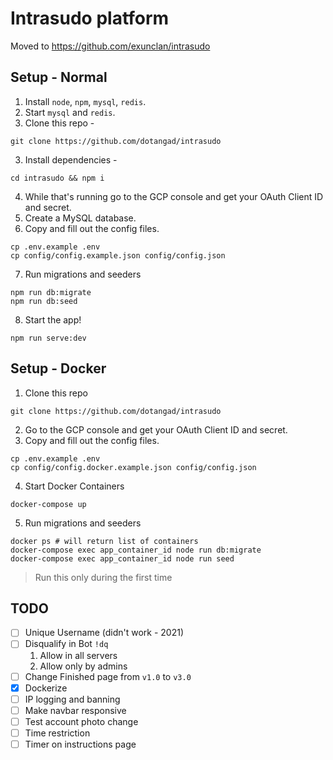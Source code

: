 # Intrasudo platform

Moved to https://github.com/exunclan/intrasudo

## Setup - Normal

1. Install `node`, `npm`, `mysql`, `redis`.
2. Start `mysql` and `redis`.
3. Clone this repo -

```
git clone https://github.com/dotangad/intrasudo
```

3. Install dependencies -

```
cd intrasudo && npm i
```

4. While that's running go to the GCP console and get your OAuth Client ID and secret.
5. Create a MySQL database.
6. Copy and fill out the config files.

```
cp .env.example .env
cp config/config.example.json config/config.json
```

7. Run migrations and seeders

```
npm run db:migrate
npm run db:seed
```

8. Start the app!

```
npm run serve:dev
```

## Setup - Docker
1. Clone this repo

```
git clone https://github.com/dotangad/intrasudo
```

2. Go to the GCP console and get your OAuth Client ID and secret.
3. Copy and fill out the config files.

```
cp .env.example .env
cp config/config.docker.example.json config/config.json
```

4. Start Docker Containers

```
docker-compose up
```

5. Run migrations and seeders

```
docker ps # will return list of containers
docker-compose exec app_container_id node run db:migrate
docker-compose exec app_container_id node run seed
```
> Run this only during the first time


## TODO

- [ ] Unique Username (didn't work - 2021)
- [ ] Disqualify in Bot `!dq`
  1. Allow in all servers
  2. Allow only by admins 
- [ ] Change Finished page from `v1.0` to `v3.0`
- [x] Dockerize
- [ ] IP logging and banning
- [ ] Make navbar responsive
- [ ] Test account photo change
- [ ] Time restriction
- [ ] Timer on instructions page
